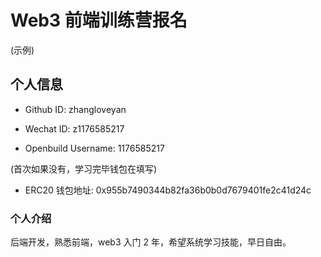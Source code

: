 # Web3 前端训练营报名
(示例)
## 个人信息

* Github ID: zhangloveyan

* Wechat ID: z1176585217

* Openbuild Username: 1176585217

(首次如果没有，学习完毕钱包在填写)

* ERC20 钱包地址: 0x955b7490344b82fa36b0b0d7679401fe2c41d24c

### 个人介绍

后端开发，熟悉前端，web3 入门 2 年，希望系统学习技能，早日自由。

